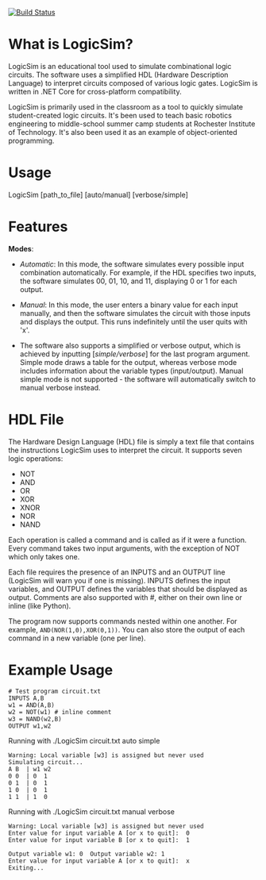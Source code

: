 [![Build Status](https://austincepalia.visualstudio.com/LogicSim/_apis/build/status/LogicSim-.NET%20Desktop-CI?branchName=master)](https://austincepalia.visualstudio.com/LogicSim/_build/latest?definitionId=1&branchName=master)


# What is LogicSim?

LogicSim is an educational tool used to simulate combinational logic circuits. The software uses a simplified HDL (Hardware Description Language) to interpret circuits composed of various logic gates. LogicSim is written in .NET Core for cross-platform compatibility.

LogicSim is primarily used in the classroom as a tool to quickly simulate student-created logic circuits. It's been used to teach basic robotics engineering to middle-school summer camp students at Rochester Institute of Technology. It's also been used it as an example of object-oriented programming.


# Usage
LogicSim [path_to_file] [auto/manual] [verbose/simple]

# Features

**Modes**:
- *Automatic*: In this mode, the software simulates every possible input combination automatically. For example, if the HDL specifies two inputs, the software simulates 00, 01, 10, and 11, displaying 0 or 1 for each output. 

- *Manual*: In this mode, the user enters a binary value for each input manually, and then the software simulates the circuit with those inputs and displays the output. This runs indefinitely until the user quits with 'x'.

- The software also supports a simplified or verbose output, which is achieved by inputting [*simple/verbose*] for the last program argument. Simple mode draws a table for the output, whereas verbose mode includes information about the variable types (input/output). Manual simple mode is not supported - the software will automatically switch to manual verbose instead.

# HDL File
The Hardware Design Language (HDL) file is simply a text file that contains the instructions LogicSim uses to interpret the circuit. It supports seven logic operations:

- NOT
- AND
- OR
- XOR
- XNOR
- NOR
- NAND

Each operation is called a command and is called as if it were a function. Every command takes two input arguments, with the exception of NOT which only takes one. 

Each file requires the presence of an INPUTS and an OUTPUT line (LogicSim will warn you if one is missing). INPUTS defines the input variables, and OUTPUT defines the variables that should be displayed as output. Comments are also supported with #, either on their own line or inline (like Python).

The program now supports commands nested within one another. For example, `AND(NOR(1,0),XOR(0,1))`. You can also store the output of each command in a new variable (one per line).

# Example Usage

    # Test program circuit.txt
    INPUTS A,B  
    w1 = AND(A,B)  
    w2 = NOT(w1) # inline comment
    w3 = NAND(w2,B)
    OUTPUT w1,w2

Running with ./LogicSim circuit.txt auto simple

    Warning: Local variable [w3] is assigned but never used
    Simulating circuit...
    A B  | w1 w2 
    0 0  | 0  1   
    0 1  | 0  1   
    1 0  | 0  1   
    1 1  | 1  0   

Running with ./LogicSim circuit.txt manual verbose

    Warning: Local variable [w3] is assigned but never used
    Enter value for input variable A [or x to quit]:  0
    Enter value for input variable B [or x to quit]:  1
    
    Output variable w1: 0  Output variable w2: 1  
    Enter value for input variable A [or x to quit]:  x
    Exiting...


 
  

